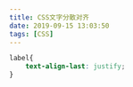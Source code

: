 ```yaml
---
title: CSS文字分散对齐
date: 2019-09-15 13:03:50
tags: [CSS]
---
```


```css
label{
    text-align-last: justify;
}
```
